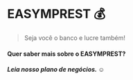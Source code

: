 # EASYMPREST    :moneybag:
> Seja você o banco e lucre também! 

#### Quer saber mais sobre o EASYMPREST?
#####  Leia nosso plano de negócios. ☺



    
